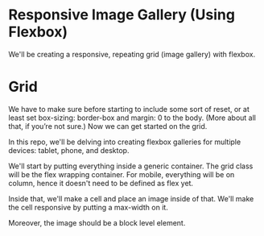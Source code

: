 # Responsive Image Gallery (Using Flexbox)

We'll be creating a responsive, repeating grid (image gallery) with flexbox.

# Grid

We have to make sure before starting to include some sort of reset, or at least set box-sizing: border-box and margin: 0 to the body. (More about all that, if you’re not sure.) Now we can get started on the grid.

In this repo, we'll be delving into creating flexbox galleries for multiple devices: tablet, phone, and desktop.

We'll start by putting everything inside a generic container. The grid class will be the flex wrapping container. For mobile, everything will be on column, hence it doesn't need to be defined as flex yet.

Inside that, we'll make a cell and place an image inside of that. We'll make the cell responsive by putting a max-width on it.

Moreover, the image should be a block level element.
